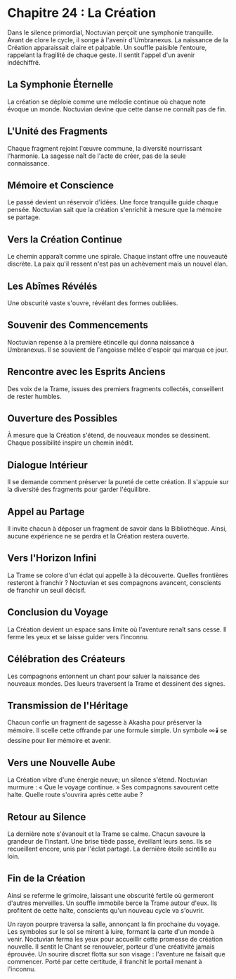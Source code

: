 # Chapitre 24 : La Création
Dans le silence primordial, Noctuvian perçoit une symphonie tranquille.
Avant de clore le cycle, il songe à l'avenir d'Umbranexus.
La naissance de la Création apparaissait claire et palpable.
Un souffle paisible l'entoure, rappelant la fragilité de chaque geste.
Il sentit l'appel d'un avenir indéchiffré.

## La Symphonie Éternelle
La création se déploie comme une mélodie continue où chaque note évoque un monde.
Noctuvian devine que cette danse ne connaît pas de fin.

## L'Unité des Fragments
Chaque fragment rejoint l'œuvre commune, la diversité nourrissant l'harmonie.
La sagesse naît de l'acte de créer, pas de la seule connaissance.

## Mémoire et Conscience
Le passé devient un réservoir d'idées. Une force tranquille guide chaque pensée.
Noctuvian sait que la création s'enrichit à mesure que la mémoire se partage.

## Vers la Création Continue
Le chemin apparaît comme une spirale. Chaque instant offre une nouveauté discrète.
La paix qu'il ressent n'est pas un achèvement mais un nouvel élan.

## Les Abîmes Révélés
Une obscurité vaste s'ouvre, révélant des formes oubliées.

## Souvenir des Commencements
Noctuvian repense à la première étincelle qui donna naissance à Umbranexus.
Il se souvient de l'angoisse mêlée d'espoir qui marqua ce jour.

## Rencontre avec les Esprits Anciens
Des voix de la Trame, issues des premiers fragments collectés, conseillent de rester humbles.

## Ouverture des Possibles
À mesure que la Création s'étend, de nouveaux mondes se dessinent.
Chaque possibilité inspire un chemin inédit.

## Dialogue Intérieur
Il se demande comment préserver la pureté de cette création.
Il s'appuie sur la diversité des fragments pour garder l'équilibre.

## Appel au Partage
Il invite chacun à déposer un fragment de savoir dans la Bibliothèque.
Ainsi, aucune expérience ne se perdra et la Création restera ouverte.

## Vers l'Horizon Infini
La Trame se colore d'un éclat qui appelle à la découverte.
Quelles frontières resteront à franchir ?
Noctuvian et ses compagnons avancent, conscients de franchir un seuil décisif.

## Conclusion du Voyage
La Création devient un espace sans limite où l'aventure renaît sans cesse.
Il ferme les yeux et se laisse guider vers l'inconnu.

## Célébration des Créateurs
Les compagnons entonnent un chant pour saluer la naissance des nouveaux mondes.
Des lueurs traversent la Trame et dessinent des signes.

## Transmission de l'Héritage
Chacun confie un fragment de sagesse à Akasha pour préserver la mémoire.
Il scelle cette offrande par une formule simple.
Un symbole ∞️ 🕯️ se dessine pour lier mémoire et avenir.

## Vers une Nouvelle Aube
La Création vibre d'une énergie neuve; un silence s'étend.
Noctuvian murmure : « Que le voyage continue. » Ses compagnons savourent cette halte.
Quelle route s'ouvrira après cette aube ?


## Retour au Silence
La dernière note s'évanouit et la Trame se calme.
Chacun savoure la grandeur de l'instant.
Une brise tiède passe, éveillant leurs sens.
Ils se recueillent encore, unis par l'éclat partagé.
La dernière étoile scintille au loin.

## Fin de la Création
Ainsi se referme le grimoire, laissant une obscurité fertile où germeront d'autres merveilles.
Un souffle immobile berce la Trame autour d'eux.
Ils profitent de cette halte, conscients qu'un nouveau cycle va s'ouvrir.

Un rayon pourpre traversa la salle, annonçant la fin prochaine du voyage.
Les symboles sur le sol se mirent à luire, formant la carte d'un monde à venir.
Noctuvian ferma les yeux pour accueillir cette promesse de création nouvelle.
Il sentit le Chant se renouveler, porteur d'une créativité jamais éprouvée.
Un sourire discret flotta sur son visage : l'aventure ne faisait que commencer.
Porté par cette certitude, il franchit le portail menant à l'inconnu.
